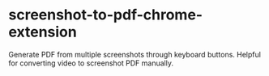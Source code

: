 # screenshot-to-pdf-chrome-extension
Generate PDF from multiple screenshots through keyboard buttons. Helpful for converting video to screenshot PDF manually.
